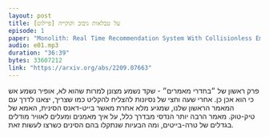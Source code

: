 ```yaml
--- 
layout: post
title: על טבלאות גיבוב וקוקייה [פיילוט]
episode: 1
paper: "Monolith: Real Time Recommendation System With Collisionless Embedding Table"
audio: e01.mp3
duration: "36:39"
bytes: 33607212
link: "https://arxiv.org/abs/2209.07663"
--- 
```


פרק ראשון של ״בחדרי מאמרים״ - שקד נשמע מצונן למרות שהוא לא, אופיר נשמע אש כי הוא אכן כן. אחרי שעה וחצי של נסיונות להצליח להקליט כמו שצריך, יצאנו לדרך עם המאמר הראשון שלנו, שמגיע מלא אחרת מאשר בייט-דאנס הסינית, האמא של טיק-טוק.
מאמר הרבה יותר הנדסי מבדרך כלל, על איך מאמנים ומעלים לאוויר מודלים בגדלים של טרה-בייטים, ומה הבעיות שנתקלו בהם הסינים כשרצו לעשות זאת.